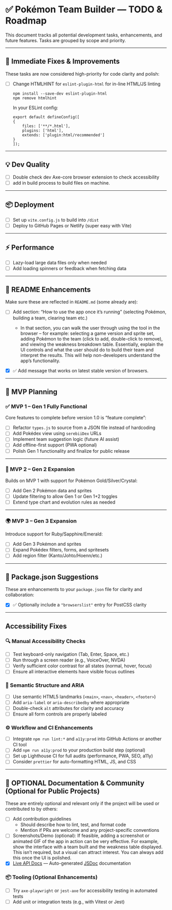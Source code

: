# ✅ Pokémon Team Builder — TODO & Roadmap

This document tracks all potential development tasks, enhancements, and future features. Tasks are grouped by scope and priority.

---

## 🔧 Immediate Fixes & Improvements

These tasks are now considered high-priority for code clarity and polish:
- [ ] Change HTMLHINT for `eslint-plugin-html` for in-line HTML/JS linting
   ``` 
   npm install --save-dev eslint-plugin-html
   npm remove htmlhint 
   ```
   
    In your ESLint config:
    
    ```
    export default defineConfig([
    {
        files: ['**/*.html'],
        plugins: ['html'],
        extends: ['plugin:html/recommended']
    }
    ]);
    ```

---

## 💡 Dev Quality
- [ ] Double check dev Axe-core browser extension to check accessibility
- [ ] add in build process to build files on machine.

---

## 📦 Deployment

- [ ] Set up `vite.config.js` to build into `/dist`
- [ ] Deploy to GitHub Pages or Netlify (super easy with Vite)

---

## ⚡️ Performance

- [ ] Lazy-load large data files only when needed
- [ ] Add loading spinners or feedback when fetching data

---

## 📝 README Enhancements

Make sure these are reflected in `README.md` (some already are):

- [ ] Add section: “How to use the app once it’s running” (selecting Pokémon, building a team, clearing team etc.)
    - In that section, you can walk the user through using the tool in the browser – for example: selecting a game version and sprite set, adding Pokémon to the team (click to add, double-click to remove), and viewing the weakness breakdown table. Essentially, explain the UI controls and what the user should do to build their team and interpret the results. This will help non-developers understand the app’s functionality.
- [x] ✅ Add message that works on latest stable version of browsers.


---

## 🚀 MVP Planning

### ✅ MVP 1 – Gen 1 Fully Functional
Core features to complete before version 1.0 is “feature complete”:

- [ ] Refactor `types.js` to source from a JSON file instead of hardcoding
- [ ] Add Pokédex view using `serebiiDex` URLs
- [ ] Implement team suggestion logic (future AI assist)
- [ ] Add offline-first support (PWA optional)
- [ ] Polish Gen 1 functionality and finalize for public release

---

### 🧬 MVP 2 – Gen 2 Expansion
Builds on MVP 1 with support for Pokémon Gold/Silver/Crystal:

- [ ] Add Gen 2 Pokémon data and sprites
- [ ] Update filtering to allow Gen 1 or Gen 1+2 toggles
- [ ] Extend type chart and evolution rules as needed

---

### 🌍 MVP 3 – Gen 3 Expansion
Introduce support for Ruby/Sapphire/Emerald:

- [ ] Add Gen 3 Pokémon and sprites
- [ ] Expand Pokédex filters, forms, and spritesets
- [ ] Add region filter (Kanto/Johto/Hoenn/etc.)

---

## 🧠 Package.json Suggestions

These are enhancements to your `package.json` file for clarity and collaboration:

- [x] ✅ Optionally include a `"browserslist"` entry for PostCSS clarity


---

## Accessibility Fixes

### 🔍 Manual Accessibility Checks
- [ ] Test keyboard-only navigation (Tab, Enter, Space, etc.)
- [ ] Run through a screen reader (e.g., VoiceOver, NVDA)
- [ ] Verify sufficient color contrast for all states (normal, hover, focus)
- [ ] Ensure all interactive elements have visible focus outlines

### 🧱 Semantic Structure and ARIA
- [ ] Use semantic HTML5 landmarks (`<main>`, `<nav>`, `<header>`, `<footer>`)
- [ ] Add `aria-label` or `aria-describedby` where appropriate
- [ ] Double-check `alt` attributes for clarity and accuracy
- [ ] Ensure all form controls are properly labeled

### ⚙️ Workflow and CI Enhancements
- [ ] Integrate `npm run lint:*` and `a11y:prod` into GitHub Actions or another CI tool
- [ ] Add `npm run a11y:prod` to your production build step (optional)
- [ ] Set up Lighthouse CI for full audits (performance, PWA, SEO, a11y)
- [ ] Consider `prettier` for auto-formatting HTML, JS, and CSS

---

## 📘 OPTIONAL Documentation & Community (Optional for Public Projects)

These are entirely optional and relevant only if the project will be used or contributed to by others:

- [ ] Add contribution guidelines
  - Should describe how to lint, test, and format code
  - Mention if PRs are welcome and any project-specific conventions
- [ ] Screenshots/Demo (optional): If feasible, adding a screenshot or animated GIF of the app in action can be very effective. For example, show the interface with a team built and the weakness table displayed. This isn’t required, but a visual can attract interest. You can always add this once the UI is polished.
- [x] [Live API Docs](https://jennifert.github.io/Pokemon-Team-Builder/) — Auto-generated [JSDoc](https://jsdoc.app/) documentation

### 📦 Tooling (Optional Enhancements)
- [ ] Try `axe-playwright` or `jest-axe` for accessibility testing in automated tests
- [ ] Add unit or integration tests (e.g., with Vitest or Jest)